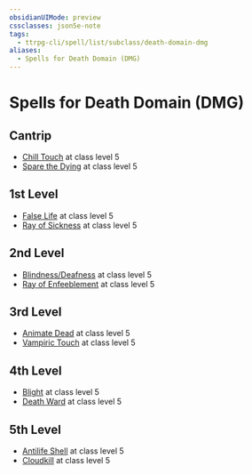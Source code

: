 ```yaml
---
obsidianUIMode: preview
cssclasses: json5e-note
tags:
  - ttrpg-cli/spell/list/subclass/death-domain-dmg
aliases:
  - Spells for Death Domain (DMG)
---
```

# Spells for Death Domain (DMG)

## Cantrip

- [Chill Touch](3-Mechanics/CLI/spells/chill-touch.md "PHB") at class level 5
- [Spare the Dying](3-Mechanics/CLI/spells/spare-the-dying.md "PHB") at class level 5

## 1st Level

- [False Life](3-Mechanics/CLI/spells/false-life.md "PHB") at class level 5
- [Ray of Sickness](3-Mechanics/CLI/spells/ray-of-sickness.md "PHB") at class level 5

## 2nd Level

- [Blindness/Deafness](3-Mechanics/CLI/spells/blindness-deafness.md "PHB") at class level 5
- [Ray of Enfeeblement](3-Mechanics/CLI/spells/ray-of-enfeeblement.md "PHB") at class level 5

## 3rd Level

- [Animate Dead](3-Mechanics/CLI/spells/animate-dead.md "PHB") at class level 5
- [Vampiric Touch](3-Mechanics/CLI/spells/vampiric-touch.md "PHB") at class level 5

## 4th Level

- [Blight](3-Mechanics/CLI/spells/blight.md "PHB") at class level 5
- [Death Ward](3-Mechanics/CLI/spells/death-ward.md "PHB") at class level 5

## 5th Level

- [Antilife Shell](3-Mechanics/CLI/spells/antilife-shell.md "PHB") at class level 5
- [Cloudkill](3-Mechanics/CLI/spells/cloudkill.md "PHB") at class level 5